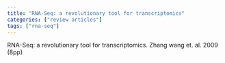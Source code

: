```yaml
---
title: "RNA-Seq: a revolutionary tool for transcriptomics"
categories: ["review articles"]
tags: ["rna-seq"]
---
```


RNA-Seq: a revolutionary tool for transcriptomics.
Zhang wang et. al. 2009 (8pp)